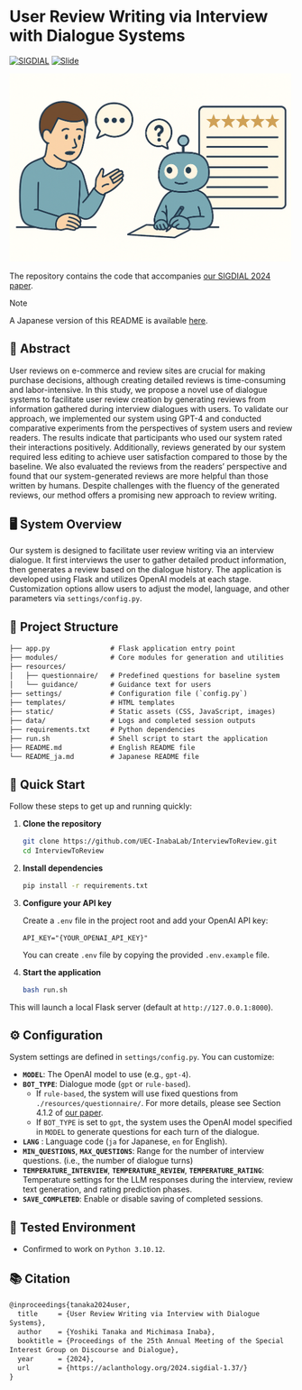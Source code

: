 
# User Review Writing via Interview with Dialogue Systems

[![SIGDIAL](https://img.shields.io/badge/SIGDIAL-2024-ff69b4)](https://aclanthology.org/2024.sigdial-1.37/)
[![Slide](https://img.shields.io/badge/Slides-GoogleDrive-blue)](https://drive.google.com/file/d/10gF0aAsWY10w1l9apEqKcNpv34W6Ey1W/view?usp=sharing)


<!-- ![Method Image](./images/illustration.png) -->
<img src="./images/illustration.png" alt="Method Illustration" width="500">

The repository contains the code that accompanies [our SIGDIAL 2024 paper](https://aclanthology.org/2024.sigdial-1.37/).

> [!Note]
> A Japanese version of this README is available [here](./README_ja.md).


## 📝 Abstract
User reviews on e-commerce and review sites are crucial for making purchase decisions, although creating detailed reviews is time-consuming and labor-intensive. In this study, we propose a novel use of dialogue systems to facilitate user review creation by generating reviews from information gathered during interview dialogues with users. To validate our approach, we implemented our system using GPT-4 and conducted comparative experiments from the perspectives of system users and review readers. The results indicate that participants who used our system rated their interactions positively. Additionally, reviews generated by our system required less editing to achieve user satisfaction compared to those by the baseline. We also evaluated the reviews from the readers’ perspective and found that our system-generated reviews are more helpful than those written by humans. Despite challenges with the fluency of the generated reviews, our method offers a promising new approach to review writing.

## 🖥️ System Overview
Our system is designed to facilitate user review writing via an interview dialogue. It first interviews the user to gather detailed product information, then generates a review based on the dialogue history. The application is developed using Flask and utilizes OpenAI models at each stage. Customization options allow users to adjust the model, language, and other parameters via ``settings/config.py``.


## 🧱 Project Structure

```plaintext
├── app.py               # Flask application entry point
├── modules/             # Core modules for generation and utilities
├── resources/
│   ├── questionnaire/   # Predefined questions for baseline system
│   └── guidance/        # Guidance text for users
├── settings/            # Configuration file (`config.py`)
├── templates/           # HTML templates
├── static/              # Static assets (CSS, JavaScript, images)
├── data/                # Logs and completed session outputs
├── requirements.txt     # Python dependencies
├── run.sh               # Shell script to start the application
├── README.md            # English README file
└── README_ja.md         # Japanese README file
```

## 🚀 Quick Start
Follow these steps to get up and running quickly:

1. **Clone the repository**

   ```bash
   git clone https://github.com/UEC-InabaLab/InterviewToReview.git
   cd InterviewToReview
   ```

2. **Install dependencies**

   ```bash
   pip install -r requirements.txt
   ```

3. **Configure your API key**

   Create a `.env` file in the project root and add your OpenAI API key:
   ```env
   API_KEY="{YOUR_OPENAI_API_KEY}"
   ```
   You can create `.env` file by copying the provided `.env.example` file.

4. **Start the application**

   ```bash
   bash run.sh
   ```

This will launch a local Flask server (default at `http://127.0.0.1:8000`).

## ⚙️ Configuration
System settings are defined in `settings/config.py`. You can customize:

- **``MODEL``**: The OpenAI model to use (e.g., `gpt-4`).
- **``BOT_TYPE``**: Dialogue mode (`gpt` or `rule-based`).
  - If `rule-based`, the system will use fixed questions from `./resources/questionnaire/`. For more details, please see Section 4.1.2 of [our paper](https://aclanthology.org/2024.sigdial-1.37/).
  - If `BOT_TYPE` is set to `gpt`, the system uses the OpenAI model specified in `MODEL` to generate questions for each turn of the dialogue.
- **``LANG``** : Language code (`ja` for Japanese, `en` for English).
- **``MIN_QUESTIONS``**, **``MAX_QUESTIONS``**: Range for the number of interview questions. (i.e., the number of dialogue turns)
- **``TEMPERATURE_INTERVIEW``**, **``TEMPERATURE_REVIEW``**, **``TEMPERATURE_RATING``**: Temperature settings for the LLM responses during the interview, review text generation, and rating prediction phases.
- **``SAVE_COMPLETED``**: Enable or disable saving of completed sessions.

## 🧪 Tested Environment

- Confirmed to work on ``Python 3.10.12``.

## 📚 Citation
```
@inproceedings{tanaka2024user,
  title     = {User Review Writing via Interview with Dialogue Systems},
  author    = {Yoshiki Tanaka and Michimasa Inaba},
  booktitle = {Proceedings of the 25th Annual Meeting of the Special Interest Group on Discourse and Dialogue},
  year      = {2024},
  url       = {https://aclanthology.org/2024.sigdial-1.37/}
}
```

